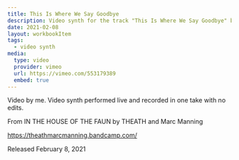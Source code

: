 ```yaml
---
title: This Is Where We Say Goodbye
description: Video synth for the track "This Is Where We Say Goodbye" by THEATH and Marc Manning.
date: 2021-02-08
layout: workbookItem
tags:
  - video synth
media:
  type: video
  provider: vimeo
  url: https://vimeo.com/553179389
  embed: true
---
```


Video by me. Video synth performed live and recorded in one take with no edits.

From IN THE HOUSE OF THE FAUN by THEATH and Marc Manning 

https://theathmarcmanning.bandcamp.com/

Released February 8, 2021